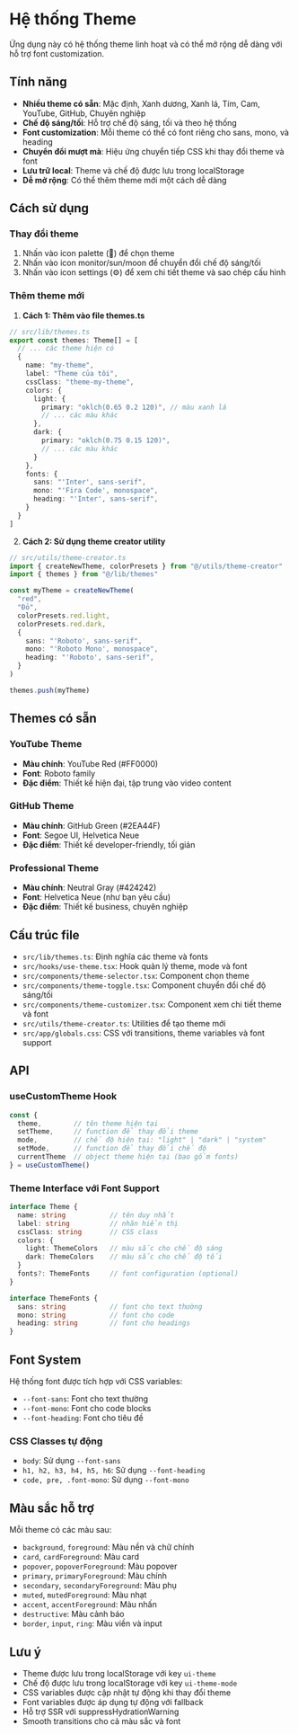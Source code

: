# Hệ thống Theme

Ứng dụng này có hệ thống theme linh hoạt và có thể mở rộng dễ dàng với hỗ trợ font customization.

## Tính năng

- **Nhiều theme có sẵn**: Mặc định, Xanh dương, Xanh lá, Tím, Cam, YouTube, GitHub, Chuyên nghiệp
- **Chế độ sáng/tối**: Hỗ trợ chế độ sáng, tối và theo hệ thống
- **Font customization**: Mỗi theme có thể có font riêng cho sans, mono, và heading
- **Chuyển đổi mượt mà**: Hiệu ứng chuyển tiếp CSS khi thay đổi theme và font
- **Lưu trữ local**: Theme và chế độ được lưu trong localStorage
- **Dễ mở rộng**: Có thể thêm theme mới một cách dễ dàng

## Cách sử dụng

### Thay đổi theme
1. Nhấn vào icon palette (🎨) để chọn theme
2. Nhấn vào icon monitor/sun/moon để chuyển đổi chế độ sáng/tối
3. Nhấn vào icon settings (⚙️) để xem chi tiết theme và sao chép cấu hình

### Thêm theme mới

1. **Cách 1: Thêm vào file themes.ts**
```typescript
// src/lib/themes.ts
export const themes: Theme[] = [
  // ... các theme hiện có
  {
    name: "my-theme",
    label: "Theme của tôi",
    cssClass: "theme-my-theme",
    colors: {
      light: {
        primary: "oklch(0.65 0.2 120)", // màu xanh lá
        // ... các màu khác
      },
      dark: {
        primary: "oklch(0.75 0.15 120)",
        // ... các màu khác
      }
    },
    fonts: {
      sans: "'Inter', sans-serif",
      mono: "'Fira Code', monospace",
      heading: "'Inter', sans-serif",
    }
  }
]
```

2. **Cách 2: Sử dụng theme creator utility**
```typescript
// src/utils/theme-creator.ts
import { createNewTheme, colorPresets } from "@/utils/theme-creator"
import { themes } from "@/lib/themes"

const myTheme = createNewTheme(
  "red",
  "Đỏ",
  colorPresets.red.light,
  colorPresets.red.dark,
  {
    sans: "'Roboto', sans-serif",
    mono: "'Roboto Mono', monospace", 
    heading: "'Roboto', sans-serif",
  }
)

themes.push(myTheme)
```

## Themes có sẵn

### YouTube Theme
- **Màu chính**: YouTube Red (#FF0000)
- **Font**: Roboto family
- **Đặc điểm**: Thiết kế hiện đại, tập trung vào video content

### GitHub Theme  
- **Màu chính**: GitHub Green (#2EA44F)
- **Font**: Segoe UI, Helvetica Neue
- **Đặc điểm**: Thiết kế developer-friendly, tối giản

### Professional Theme
- **Màu chính**: Neutral Gray (#424242)
- **Font**: Helvetica Neue (như bạn yêu cầu)
- **Đặc điểm**: Thiết kế business, chuyên nghiệp

## Cấu trúc file

- `src/lib/themes.ts`: Định nghĩa các theme và fonts
- `src/hooks/use-theme.tsx`: Hook quản lý theme, mode và font
- `src/components/theme-selector.tsx`: Component chọn theme
- `src/components/theme-toggle.tsx`: Component chuyển đổi chế độ sáng/tối
- `src/components/theme-customizer.tsx`: Component xem chi tiết theme và font
- `src/utils/theme-creator.ts`: Utilities để tạo theme mới
- `src/app/globals.css`: CSS với transitions, theme variables và font support

## API

### useCustomTheme Hook
```typescript
const {
  theme,        // tên theme hiện tại
  setTheme,     // function để thay đổi theme
  mode,         // chế độ hiện tại: "light" | "dark" | "system"
  setMode,      // function để thay đổi chế độ
  currentTheme  // object theme hiện tại (bao gồm fonts)
} = useCustomTheme()
```

### Theme Interface với Font Support
```typescript
interface Theme {
  name: string           // tên duy nhất
  label: string          // nhãn hiển thị
  cssClass: string       // CSS class
  colors: {
    light: ThemeColors   // màu sắc cho chế độ sáng
    dark: ThemeColors    // màu sắc cho chế độ tối
  }
  fonts?: ThemeFonts     // font configuration (optional)
}

interface ThemeFonts {
  sans: string           // font cho text thường
  mono: string           // font cho code
  heading: string        // font cho headings
}
```

## Font System

Hệ thống font được tích hợp với CSS variables:

- `--font-sans`: Font cho text thường
- `--font-mono`: Font cho code blocks
- `--font-heading`: Font cho tiêu đề

### CSS Classes tự động
- `body`: Sử dụng `--font-sans`
- `h1, h2, h3, h4, h5, h6`: Sử dụng `--font-heading`
- `code, pre, .font-mono`: Sử dụng `--font-mono`

## Màu sắc hỗ trợ

Mỗi theme có các màu sau:
- `background`, `foreground`: Màu nền và chữ chính
- `card`, `cardForeground`: Màu card
- `popover`, `popoverForeground`: Màu popover
- `primary`, `primaryForeground`: Màu chính
- `secondary`, `secondaryForeground`: Màu phụ
- `muted`, `mutedForeground`: Màu nhạt
- `accent`, `accentForeground`: Màu nhấn
- `destructive`: Màu cảnh báo
- `border`, `input`, `ring`: Màu viền và input

## Lưu ý

- Theme được lưu trong localStorage với key `ui-theme`
- Chế độ được lưu trong localStorage với key `ui-theme-mode`
- CSS variables được cập nhật tự động khi thay đổi theme
- Font variables được áp dụng tự động với fallback
- Hỗ trợ SSR với suppressHydrationWarning
- Smooth transitions cho cả màu sắc và font
